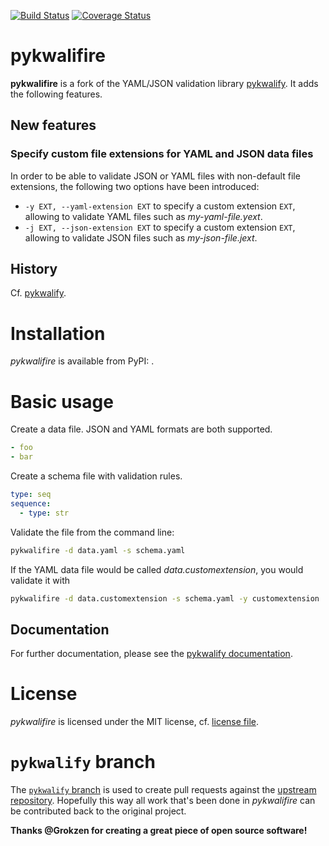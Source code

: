 [![Build Status](https://travis-ci.org/sdruskat/pykwalifire.svg?branch=master)](https://travis-ci.org/sdruskat/pykwalifire) [![Coverage Status](https://coveralls.io/repos/github/sdruskat/pykwalifire/badge.svg?branch=master)](https://coveralls.io/github/sdruskat/pykwalifire?branch=master)

# pykwalifire

**pykwalifire** is a fork of the YAML/JSON validation library [pykwalify](https://github.com/Grokzen/pykwalify).
It adds the following features.

## New features

### Specify custom file extensions for YAML and JSON data files

In order to be able to validate JSON or YAML files with non-default file extensions, 
the following two options have been introduced:

- `-y EXT, --yaml-extension EXT` to specify a custom extension `EXT`, allowing to
validate YAML files such as *my-yaml-file.yext*.
- `-j EXT, --json-extension EXT` to specify a custom extension `EXT`, allowing to
validate JSON files such as *my-json-file.jext*.

## History

Cf. [pykwalify](https://github.com/Grokzen/pykwalify).

# Installation

*pykwalifire* is available from PyPI: .

# Basic usage

Create a data file. JSON and YAML formats are both supported.

```yaml
- foo
- bar
```

Create a schema file with validation rules.

```yaml
type: seq
sequence:
  - type: str
```

Validate the file from the command line:

```bash
pykwalifire -d data.yaml -s schema.yaml
```

If the YAML data file would be called *data.customextension*, you would validate it
with

```bash
pykwalifire -d data.customextension -s schema.yaml -y customextension
```


## Documentation

For further documentation, please see the [pykwalify documentation](http://pykwalify.readthedocs.io/en/master/).

# License

*pykwalifire* is licensed under the MIT license, cf. [license file](LICENSE.md).

# `pykwalify` branch

The [`pykwalify` branch](https://github.com/sdruskat/pykwalifire/tree/pykwalify)
is used to create pull requests against the [upstream repository](https://github.com/Grokzen/pykwalify).
Hopefully this way all work that's been done in *pykwalifire* can be contributed
back to the original project.

**Thanks @Grokzen for creating a great piece of open source software!**